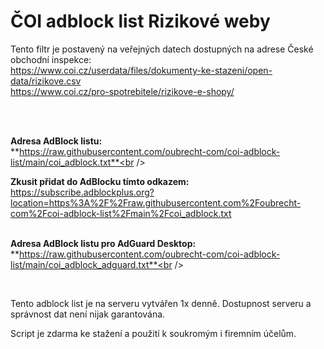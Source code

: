 ČOI adblock list Rizikové weby
==============================

Tento filtr je postavený na veřejných datech dostupných na adrese České obchodní inspekce:<br />
https://www.coi.cz/userdata/files/dokumenty-ke-stazeni/open-data/rizikove.csv<br />
https://www.coi.cz/pro-spotrebitele/rizikove-e-shopy/

<br /><br />

**Adresa AdBlock listu:**<br />**https://raw.githubusercontent.com/oubrecht-com/coi-adblock-list/main/coi_adblock.txt**<br />

**Zkusit přidat do AdBlocku tímto odkazem:**<br />
https://subscribe.adblockplus.org?location=https%3A%2F%2Fraw.githubusercontent.com%2Foubrecht-com%2Fcoi-adblock-list%2Fmain%2Fcoi_adblock.txt
<br /><br />


**Adresa AdBlock listu pro AdGuard Desktop:**<br />**https://raw.githubusercontent.com/oubrecht-com/coi-adblock-list/main/coi_adblock_adguard.txt**<br />

<br />

Tento adblock list je na serveru vytvářen 1x denně. Dostupnost serveru a správnost dat není nijak garantována.




Script je zdarma ke stažení a použití k soukromým i firemním účelům.
